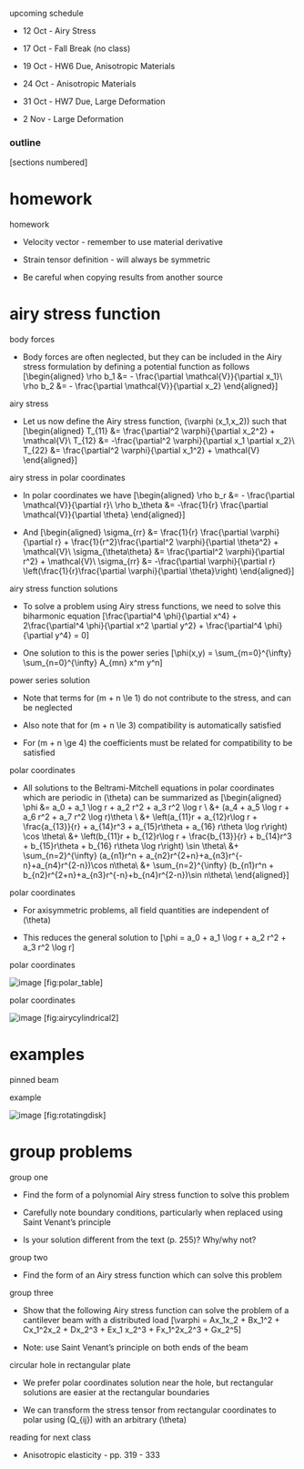 <span>upcoming schedule</span>

  - 12 Oct - Airy Stress

  - 17 Oct - Fall Break (no class)

  - 19 Oct - HW6 Due, Anisotropic Materials

  - 24 Oct - Anisotropic Materials

  - 31 Oct - HW7 Due, Large Deformation

  - 2 Nov - Large Deformation

### outline

\[sections numbered\]

# homework

<span>homework</span>

  - Velocity vector - remember to use material derivative

  - Strain tensor definition - will always be symmetric

  - Be careful when copying results from another source

# airy stress function

<span>body forces</span>

  - Body forces are often neglected, but they can be included in the
    Airy stress formulation by defining a potential function as follows
    \[\begin{aligned}
            \rho b_1 &= - \frac{\partial \mathcal{V}}{\partial x_1}\\
            \rho b_2 &= - \frac{\partial \mathcal{V}}{\partial x_2}
            \end{aligned}\]

<span>airy stress</span>

  - Let us now define the Airy stress function, \(\varphi (x_1,x_2)\)
    such that \[\begin{aligned}
            T_{11} &= \frac{\partial^2 \varphi}{\partial x_2^2} + \mathcal{V}\\
            T_{12} &= -\frac{\partial^2 \varphi}{\partial x_1 \partial x_2}\\
            T_{22} &= \frac{\partial^2 \varphi}{\partial x_1^2} + \mathcal{V}
            \end{aligned}\]

<span>airy stress in polar coordinates</span>

  - In polar coordinates we have \[\begin{aligned}
            \rho b_r &= - \frac{\partial \mathcal{V}}{\partial r}\\
            \rho b_\theta &= -\frac{1}{r} \frac{\partial \mathcal{V}}{\partial \theta}
            \end{aligned}\]

  - And \[\begin{aligned}
            \sigma_{rr} &= \frac{1}{r} \frac{\partial \varphi}{\partial r} + \frac{1}{r^2}\frac{\partial^2 \varphi}{\partial \theta^2} + \mathcal{V}\\
            \sigma_{\theta\theta} &= \frac{\partial^2 \varphi}{\partial r^2} + \mathcal{V}\\
            \sigma_{rr} &= -\frac{\partial \varphi}{\partial r} \left(\frac{1}{r}\frac{\partial \varphi}{\partial \theta}\right) 
            \end{aligned}\]

<span>airy stress function solutions</span>

  - To solve a problem using Airy stress functions, we need to solve
    this biharmonic equation
    \[\frac{\partial^4 \phi}{\partial x^4} + 2\frac{\partial^4 \phi}{\partial x^2 \partial y^2} + \frac{\partial^4 \phi}{\partial y^4} = 0\]

  - One solution to this is the power series
    \[\phi(x,y) = \sum_{m=0}^{\infty} \sum_{n=0}^{\infty} A_{mn} x^m y^n\]

<span>power series solution</span>

  - Note that terms for \(m + n \le 1\) do not contribute to the stress,
    and can be neglected

  - Also note that for \(m + n \le 3\) compatibility is automatically
    satisfied

  - For \(m + n \ge 4\) the coefficients must be related for
    compatibility to be satisfied

<span>polar coordinates</span>

  - All solutions to the Beltrami-Mitchell equations in polar
    coordinates which are periodic in \(\theta\) can be summarized as
    \[\begin{aligned}
            \phi &= a_0 + a_1 \log r + a_2 r^2 + a_3 r^2 \log r \\
            &+ (a_4 + a_5 \log r + a_6 r^2 + a_7 r^2 \log r)\theta \\
            &+ \left(a_{11}r + a_{12}r\log r + \frac{a_{13}}{r} + a_{14}r^3 + a_{15}r\theta + a_{16} r\theta \log r\right) \cos \theta\\
            &+  \left(b_{11}r + b_{12}r\log r + \frac{b_{13}}{r} + b_{14}r^3 + b_{15}r\theta + b_{16} r\theta \log r\right) \sin \theta\\
            &+ \sum_{n=2}^{\infty} (a_{n1}r^n + a_{n2}r^{2+n}+a_{n3}r^{-n}+a_{n4}r^{2-n})\cos n\theta\\
            &+ \sum_{n=2}^{\infty} (b_{n1}r^n + b_{n2}r^{2+n}+a_{n3}r^{-n}+b_{n4}r^{2-n})\sin n\theta\\
            \end{aligned}\]

<span>polar coordinates</span>

  - For axisymmetric problems, all field quantities are independent of
    \(\theta\)

  - This reduces the general solution to
    \[\phi = a_0 + a_1 \log r + a_2 r^2 + a_3 r^2 \log r\]

<span>polar coordinates</span>

![image](../Figures/polar_table.PNG)
<span id="fig:polar_table" label="fig:polar_table">\[fig:polar\_table\]</span>

<span>polar coordinates</span>

![image](../Figures/airy_cylindrical2.PNG)
<span id="fig:airycylindrical2" label="fig:airycylindrical2">\[fig:airycylindrical2\]</span>

# examples

<span>pinned beam</span>

<span>example</span>

![image](../Figures/rotating_disk.PNG)
<span id="fig:rotatingdisk" label="fig:rotatingdisk">\[fig:rotatingdisk\]</span>

# group problems

<span>group one</span>

  - Find the form of a polynomial Airy stress function to solve this
    problem

  - Carefully note boundary conditions, particularly when replaced using
    Saint Venant&rsquo;s principle

  - Is your solution different from the text (p. 255)? Why/why not?

<span>group two</span>

  - Find the form of an Airy stress function which can solve this
    problem

<span>group three</span>

  - Show that the following Airy stress function can solve the problem
    of a cantilever beam with a distributed load
    \[\varphi = Ax_1x_2 + Bx_1^2 + Cx_1^2x_2 + Dx_2^3 + Ex_1 x_2^3 + Fx_1^2x_2^3 + Gx_2^5\]

  - Note: use Saint Venant&rsquo;s principle on both ends of the beam

<span>circular hole in rectangular plate</span>

  - We prefer polar coordinates solution near the hole, but rectangular
    solutions are easier at the rectangular boundaries

  - We can transform the stress tensor from rectangular coordinates to
    polar using \(Q_{ij}\) with an arbitrary \(\theta\)

<span>reading for next class</span>

  - Anisotropic elasticity - pp. 319 - 333
